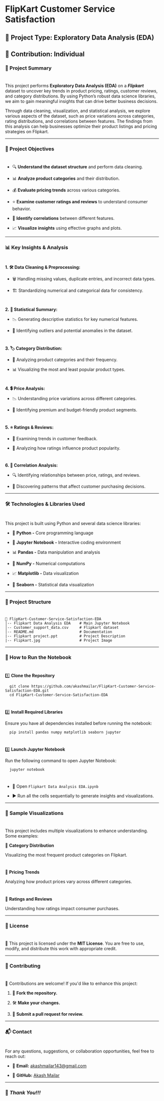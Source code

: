 # FlipKart Customer Service Satisfaction

## 📌 Project Type: Exploratory Data Analysis (EDA)

## 👤 Contribution: Individual


### 📖 Project Summary
#
This project performs **Exploratory Data Analysis (EDA)** on a ***Flipkart*** dataset to uncover key trends in product pricing, ratings, customer reviews, and category distributions. By using Python’s robust data science libraries, we aim to gain meaningful insights that can drive better business decisions.

Through data cleaning, visualization, and statistical analysis, we explore various aspects of the dataset, such as price variations across categories, rating distributions, and correlations between features. The findings from this analysis can help businesses optimize their product listings and pricing strategies on Flipkart.

---

### 🎯 Project Objectives
#
- 🔍 **Understand the dataset structure** and perform data cleaning.

- 📊 **Analyze product categories** and their distribution.

- 💰 **Evaluate pricing trends** across various categories.

- ⭐ **Examine customer ratings and reviews** to understand consumer behavior.

- 🔗 **Identify correlations** between different features.

- 📈 **Visualize insights** using effective graphs and plots.

---

### 📊 Key Insights & Analysis
#
**1. 🛠 Data Cleaning & Preprocessing:**

  - 🗑️ Handling missing values, duplicate entries, and incorrect data types.

  - 🏗️ Standardizing numerical and categorical data for consistency.
#
**2. 📏 Statistical Summary:**

  - 📉 Generating descriptive statistics for key numerical features.

  - 🚨 Identifying outliers and potential anomalies in the dataset.
#
**3. 🏷️ Category Distribution:**

  - 🔢 Analyzing product categories and their frequency.

  - 📊 Visualizing the most and least popular product types.
#
**4. 💲 Price Analysis:**

  - 📉 Understanding price variations across different categories.

  - 🎯 Identifying premium and budget-friendly product segments.
#
**5. ⭐ Ratings & Reviews:**

  - 📝 Examining trends in customer feedback.

  - 🌟 Analyzing how ratings influence product popularity.
#
**6. 🔗 Correlation Analysis:**

  - 🔍 Identifying relationships between price, ratings, and reviews.

  - 🔬 Discovering patterns that affect customer purchasing decisions.

---

### 🛠 Technologies & Libraries Used
#
This project is built using Python and several data science libraries:

- 🐍 **Python -** Core programming language

- 📓 **Jupyter Notebook -** Interactive coding environment

- 📊 **Pandas -** Data manipulation and analysis

- 🔢 **NumPy -** Numerical computations

- 📈 **Matplotlib -** Data visualization

- 🎨 **Seaborn -** Statistical data visualization

---

### 📁 Project Structure
#
  ```
  📂 FlipKart-Customer-Service-Satisfaction-EDA
  │-- Flipkart Data Analysis EDA    # Main Jupyter Notebook
  │-- Customer_support_data.csv     # Flipkart dataset
  │-- README.md                     # Documentation
  |-- Flipkart project.ppt          # Project Description
  |-- Flipkart.jpg                  # Project Image
  ```

---

### 🚀 How to Run the Notebook
#
1️⃣ **Clone the Repository**
```
  git clone https://github.com/akashmailar/FlipKart-Customer-Service-Satisfaction-EDA.git
  cd FlipKart-Customer-Service-Satisfaction-EDA
```
#
2️⃣ **Install Required Libraries**

Ensure you have all dependencies installed before running the notebook:
```
  pip install pandas numpy matplotlib seaborn jupyter
```  
#
3️⃣ **Launch Jupyter Notebook**

Run the following command to open Jupyter Notebook:
```
  jupyter notebook
```    
#
- 📂 Open `Flipkart Data Analysis EDA.ipynb`

- ▶️ Run all the cells sequentially to generate insights and visualizations.

---

### 📌 Sample Visualizations
#
This project includes multiple visualizations to enhance understanding. Some examples:

📍 **Category Distribution**

Visualizing the most frequent product categories on Flipkart.
#
📍 **Pricing Trends**

Analyzing how product prices vary across different categories.
#
📍 **Ratings and Reviews**

Understanding how ratings impact consumer purchases.

---

### 📜 License
#
📄 This project is licensed under the **MIT License**. You are free to use, modify, and distribute this work with appropriate credit.

---

### 🤝 Contributing
#
🎯 Contributions are welcome! If you'd like to enhance this project:

1. 🍴 **Fork the repository.**

2. 🛠 **Make your changes.**

3. 📩 **Submit a pull request for review.**

---

### 📬 Contact
#
For any questions, suggestions, or collaboration opportunities, feel free to reach out:

- 📧 **Email:** akashmailar143@gmail.com

- 🔗 **GitHub:** [Akash Mailar](https://github.com/akashmailar)

---

### 🙏 *Thank You!!!*
